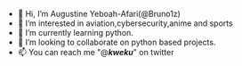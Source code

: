 - 👋 Hi, I’m Augustine Yeboah-Afari(@Bruno1z)
- 👀 I’m interested in aviation,cybersecurity,anime and sports
- 🌱 I’m currently learning python.
- 💞️ I’m looking to collaborate on python based projects.
- 📫 You can reach me "@___kweku___" on twitter

<!---
Bruno1z/Bruno1z is a ✨ special ✨ repository because its `README.md` (this file) appears on your GitHub profile.
You can click the Preview link to take a look at your changes.
--->
